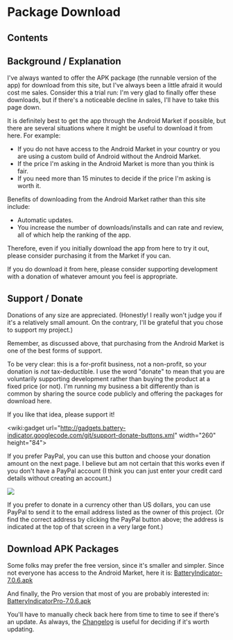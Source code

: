 <h1>Package Download</h1>

<h2>Contents</h2>


## Background / Explanation ##

I've always wanted to offer the APK package (the runnable version of
the app) for download from this site, but I've always been a little
afraid it would cost me sales.  Consider this a trial run: I'm very
glad to finally offer these downloads, but if there's a noticeable
decline in sales, I'll have to take this page down.

It is definitely best to get the app through the Android Market if
possible, but there are several situations where it might be useful to
download it from here.  For example:

  * If you do not have access to the Android Market in your country or you are using a custom build of Android without the Android Market.
  * If the price I'm asking in the Android Market is more than you think is fair.
  * If you need more than 15 minutes to decide if the price I'm asking is worth it.

Benefits of downloading from the Android Market rather than this site include:
  * Automatic updates.
  * You increase the number of downloads/installs and can rate and review, all of which help the ranking of the app.

Therefore, even if you initially download the app from here to try it
out, please consider purchasing it from the Market if you can.

If you do download it from here, please consider supporting
development with a donation of whatever amount you feel is
appropriate.

## Support / Donate ##

Donations of any size are appreciated. (Honestly! I really won't judge
you if it's a relatively small amount.  On the contrary, I'll be
grateful that you chose to support my project.)

Remember, as discussed above, that purchasing from the Android Market
is one of the best forms of support.

To be very clear: this is a for-profit business, not a non-profit, so
your donation is _not_ tax-deductible.  I use the word "donate" to
mean that you are voluntarily supporting development rather than
buying the product at a fixed price (or not).  I'm running my business
a bit differently than is common by sharing the source code publicly
and offering the packages for download here.

If you like that idea, please support it!

&lt;wiki:gadget url="http://gadgets.battery-indicator.googlecode.com/git/support-donate-buttons.xml" width="260" height="84"&gt;

If you prefer PayPal, you can use this button and choose your
donation amount on the next page.  I believe but am not certain that
this works even if you don't have a PayPal account (I think you can
just enter your credit card details without creating an account.)

[![](https://www.paypalobjects.com/en_US/i/btn/btn_donateCC_LG.gif)](https://www.paypal.com/cgi-bin/webscr?cmd=_s-xclick&hosted_button_id=EK2UU4GETQG8A)

If you prefer to donate in a currency other than US dollars, you can
use PayPal to send it to the email address listed as the owner of
this project.  (Or find the correct address by clicking the PayPal
button above; the address is indicated at the top of that screen in a
very large font.)

## Download APK Packages ##

Some folks may prefer the free version, since it's smaller and
simpler.  Since not everyone has access to the Android Market, here it
is:
[BatteryIndicator-7.0.6.apk](http://battery-indicator.googlecode.com/files/BatteryIndicator-7.0.6.apk)

And finally, the Pro version that most of you are probably interested
in:
[BatteryIndicatorPro-7.0.6.apk](http://battery-indicator.googlecode.com/files/BatteryIndicatorPro-7.0.6.apk)

You'll have to manually check back here from time to time to see if
there's an update.  As always, the
[Changelog](http://code.google.com/p/battery-indicator/wiki/Changelog?tm=6)
is useful for deciding if it's worth updating.